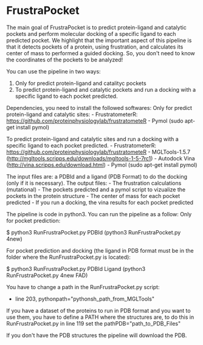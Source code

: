 # FrustraPocket

The main goal of FrustraPocket is to predict protein-ligand and catalytic pockets and perform molecular docking of a specific ligand to each predicted pocket.
We highlight that the important aspect of this pipeline is that it detects pockets of a protein, using frustration, and calculates its center of mass to performed a guided docking. So, you don't need to know the coordinates of the pockets to be analyzed!

You can use the pipeline in two ways:
1) Only for predict protein-ligand and catalityc pockets
2) To predict protein-ligand and catalytic pockets and run a docking with a specific ligand to each pocket predicted.

Dependencies, you need to install the followed softwares: 
Only for predict protein-ligand and catalytic sites: 
	- FrustratometerR: https://github.com/proteinphysiologylab/frustratometeR
	- Pymol (sudo apt-get install pymol)

To predict protein-ligand and catalytic sites and run a docking with a specific ligand to each pocket predicted.
	- FrustratometerR: https://github.com/proteinphysiologylab/frustratometeR
	- MGLTools-1.5.7 (http://mgltools.scripps.edu/downloads/mgltools-1-5-7rc1)
	- Autodock Vina (http://vina.scripps.edu/download.html)
	- Pymol (sudo apt-get install pymol)
	
	
The input files are: a PDBId and a ligand (PDB Format) to do the docking (only if it is necessary).
The output files:
	- The frustration calculations (mutational)
	- The pockets predicted and a pymol script to vizualize the pockets in the protein structure
	- The center of mass for each pocket predicted
	- If you run a docking, the vina results for each pocket predicted


The pipeline is code in python3. 
You can run the pipeline as a follow:
Only for pocket prediction:

$ python3 RunFrustraPocket.py PDBId (python3 RunFrustraPocket.py 4new)

For pocket prediction and docking (the ligand in PDB format must be in the folder where the RunFrustraPocket.py is located):

$ python3 RunFrustraPocket.py PDBId Ligand (python3 RunFrustraPocket.py 4new FAD) 

You have to change a path in the RunFrustraPocket.py script:
- line 203, pythonpath="pythonsh_path_from_MGLTools"


If you have a dataset of the proteins to run in PDB format and you want to use them, you have to define a PATH where the structures are, to do this in RunFrustraPocket.py in line 119 set the pathPDB="path_to_PDB_Files"

If you don't have the PDB structures the pipeline will download the PDB.

